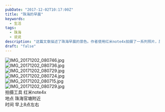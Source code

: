 ```yaml
---
pubDate: "2017-12-02T10:17:00Z"
title: "珠海的早晨"
keywords:
  - 生活
tags:
  - 珠海
  - 说说
description: "这篇文章描述了珠海早晨的景色。作者使用红米note4x拍摄了一系列照片，展示了珠海官塘附近的美丽景色。这些照片展示了清晨的阳光、湖泊和建筑物，给人一种宁静和宜人的感觉。"
draft: "false"
---
```


<p>
<img src="https://cdn.imsun.org/2017/12/02/1164475938.jpg" alt="IMG_20171202_080746.jpg" title="IMG_20171202_080746.jpg"><br />
<img src="https://cdn.imsun.org/2017/12/02/3427552576.jpg" alt="IMG_20171202_080736.jpg" title="IMG_20171202_080736.jpg"><br />
<img src="https://cdn.imsun.org/2017/12/02/2498459590.jpg" alt="IMG_20171202_080729.jpg" title="IMG_20171202_080729.jpg"><br />
<img src="https://cdn.imsun.org/2017/12/02/3992954104.jpg" alt="IMG_20171202_080724.jpg" title="IMG_20171202_080724.jpg"><br />
<img src="https://cdn.imsun.org/2017/12/02/1177421658.jpg" alt="IMG_20171202_080715.jpg" title="IMG_20171202_080715.jpg"><br />
<img src="https://cdn.imsun.org/2017/12/02/2498459590.jpg" alt="IMG_20171202_080729.jpg" title="IMG_20171202_080729.jpg"><br />拍摄工具 红米note4x<br />地点 珠海官塘附近<br />时间 早上8点左右</p>